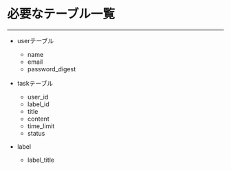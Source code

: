 # 必要なテーブル一覧
---
- userテーブル
  - name
  - email
  - password_digest

- taskテーブル
  - user_id
  - label_id
  - title
  - content
  - time_limit
  - status

- label
   - label_title
